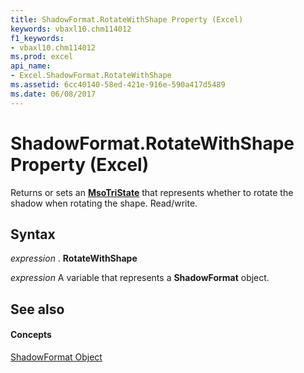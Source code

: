 ```yaml
---
title: ShadowFormat.RotateWithShape Property (Excel)
keywords: vbaxl10.chm114012
f1_keywords:
- vbaxl10.chm114012
ms.prod: excel
api_name:
- Excel.ShadowFormat.RotateWithShape
ms.assetid: 6cc40140-58ed-421e-916e-590a417d5489
ms.date: 06/08/2017
---
```



# ShadowFormat.RotateWithShape Property (Excel)

Returns or sets an  **[MsoTriState](http://msdn.microsoft.com/library/2036cfc9-be7d-e05c-bec7-af05e3c3c515%28Office.15%29.aspx)** that represents whether to rotate the shadow when rotating the shape. Read/write.


## Syntax

 _expression_ . **RotateWithShape**

 _expression_ A variable that represents a **ShadowFormat** object.


## See also


#### Concepts


[ShadowFormat Object](Excel.ShadowFormat.md)

